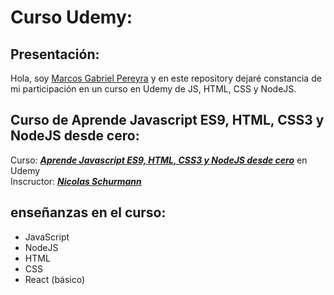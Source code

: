 # Curso Udemy: 

## Presentación:
Hola, soy [Marcos Gabriel Pereyra](https://github.com/MarkeZito3) y en este repository dejaré constancia de mi participación en un curso en Udemy de JS, HTML, CSS y NodeJS. 

## Curso de Aprende Javascript ES9, HTML, CSS3 y NodeJS desde cero:
Curso: [_**Aprende Javascript ES9, HTML, CSS3 y NodeJS desde cero**_](https://www.udemy.com/course/aprende-javascript-es9-html-css3-y-nodejs-desde-cero) en Udemy\
Inscructor: [_**Nicolas Schurmann**_](https://www.nicolas-schurmann.com/) 

## enseñanzas en el curso:
- JavaScript
- NodeJS
- HTML
- CSS
- React (básico)